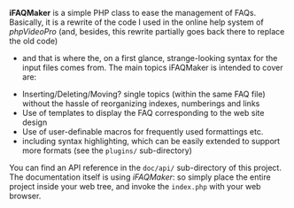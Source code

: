 **iFAQMaker** is a simple PHP class to ease the management of FAQs. Basically,
it is a rewrite of the code I used in the online help system of *phpVideoPro*
(and, besides, this rewrite partially goes back there to replace the old code)
- and that is where the, on a first glance, strange-looking syntax for the
input files comes from. The main topics iFAQMaker is intended to cover are:

* Inserting/Deleting/Moving? single topics (within the same FAQ file) without the hassle of reorganizing indexes, numberings and links
* Use of templates to display the FAQ corresponding to the web site design
* Use of user-definable macros for frequently used formattings etc.
* including syntax highlighting, which can be easily extended to support more formats (see the `plugins/` sub-directory)

You can find an API reference in the `doc/api/` sub-directory of this project.
The documentation itself is using *iFAQMaker*: so simply place the entire
project inside your web tree, and invoke the `index.php` with your web browser.